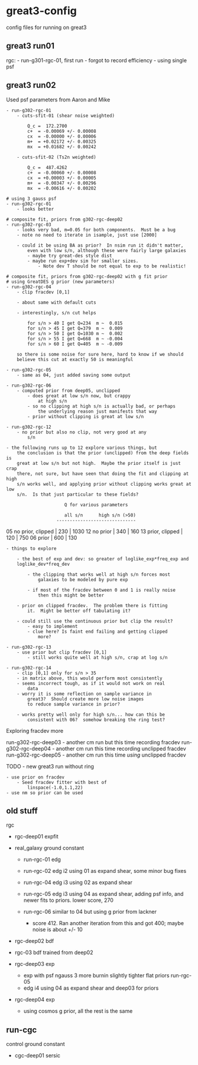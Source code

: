 great3-config
=============

config files for running on great3

great3 run01
------------

rgc:
    - run-g301-rgc-01,  first run
        - forgot to record efficiency
        - using single psf

great3 run02
------------

Used psf parameters from Aaron and Mike

    - run-g302-rgc-01
        - cuts-sfit-01 (shear noise weighted)

            Q_c =  172.2700
            c+  = -0.00069 +/- 0.00008
            cx  = -0.00000 +/- 0.00006
            m+  = +0.02172 +/- 0.00325
            mx  = +0.01682 +/- 0.00242

        - cuts-sfit-02 (Ts2n weighted)

            Q_c =  487.4262
            c+  = -0.00060 +/- 0.00008
            cx  = +0.00003 +/- 0.00005
            m+  = -0.00347 +/- 0.00296
            mx  = -0.00616 +/- 0.00202

    # using 3 gauss psf
    - run-g302-rgc-01
        - looks better

    # composite fit, priors from g302-rgc-deep02
    - run-g302-rgc-03
        - looks very bad, m=0.05 for both components.  Must be a bug
        - note no need to iterate in isample, just use [2000]

        - could it be using BA as prior?  In nsim run it didn't matter,
            even with low s/n, although these were fairly large galaxies
            - maybe try great-des style dist
            - maybe run exp+dev sim for smaller sizes.
                - Note dev T should be not equal to exp to be realistic!

    # composite fit, priors from g302-rgc-deep02 with g fit prior
    # using GreatDES g prior (new parameters)
    - run-g302-rgc-04
        - clip fracdev [0,1]

        - about same with default cuts

        - interestingly, s/n cut helps

            for s/n > 40 I get Q=234  m ~  0.015
            for s/n > 45 I get Q=379  m ~  0.009
            for s/n > 50 I get Q=1030 m ~  0.002
            for s/n > 55 I get Q=668  m ~ -0.004
            for s/n > 60 I get Q=405  m ~ -0.009

        so there is some noise for sure here, hard to know if we should
        believe this cut at exactly 50 is meaningful

    - run-g302-rgc-05
        - same as 04, just added saving some output

    - run-g302-rgc-06
        - computed prior from deep05, unclipped
            - does great at low s/n now, but crappy
                at high s/n
            - so no clipping at high s/n is actually bad, or perhaps
                the underlying reason just manifests that way
            - prior without clipping is great at low s/n

    - run-g302-rgc-12
        - no prior but also no clip, not very good at any
            s/n

    - the following runs up to 12 explore various things, but
        the conclusion is that the prior (unclipped) from the deep fields is
        great at low s/n but not high.  Maybe the prior itself is just crap
        there, not sure, but have seen that doing the fit and clipping at high
        s/n works well, and applying prior without clipping works great at low
        s/n.  Is that just particular to these fields?

                          Q for various parameters

                          all s/n      high s/n (>50)   
                       ------------------------------
05 no prior, clipped   |    230     |       1030
12         no prior    |    340     |        160
13   prior, clipped    |    120     |        750
06            prior    |    600     |        130

    - things to explore

        - the best of exp and dev: so greater of loglike_exp*freq_exp and
        loglike_dev*freq_dev

            - the clipping that works well at high s/n forces most
                galaxies to be modeled by pure exp

            - if most of the fracdev between 0 and 1 is really noise
                then this might be better

        - prior on clipped fracdev.  The problem there is fitting
            it.  Might be better off tabulating it?

        - could still use the continuous prior but clip the result?
            - easy to implement
            - clue here? Is faint end failing and getting clipped
                more?

    - run-g302-rgc-13
        - use prior but clip fracdev [0,1]
            - still works quite well at high s/n, crap at log s/n

    - run-g302-rgc-14
        - clip [0,1] only for s/n > 35
        - in matrix above, this would perform most consistently
        - seems incorrect tough, as if it would not work on real
            data
        - worry it is some reflection on sample variance in
            great3?  Should create more low noise images
            to reduce sample variance in prior?

        - works pretty well only for high s/n... how can this be
            consistent with 06?  somehow breaking the ring test?

Exploring fracdev more

run-g302-rgc-deep03
    - another cm run but this time recording fracdev
run-g302-rgc-deep04
    - another cm run this time recording unclipped fracdev
run-g302-rgc-deep05
    - another cm run this time *using* unclipped fracdev



TODO
    - new great3 run without ring

    - use prior on fracdev
        - Seed fracdev fitter with best of
            linspace(-1.0,1.1,22)
    - use nm so prior can be used

old stuff
---------
rgc

- rgc-deep01 expfit
- real\_galaxy ground constant
    - run-rgc-01 edg
    - run-rgc-02 edg i2 using 01 as expand shear, some minor bug fixes
    - run-rgc-04 edg i3 using 02 as expand shear

    - run-rgc-05 edg i3 using 04 as expand shear, adding psf info, and newer
      fits to priors.  lower score, 270

    - run-rgc-06 similar to 04 but using g prior from lackner
        - score 412.  Ran another iteration from this and got 400; maybe noise
        is about +/- 10

- rgc-deep02 bdf
- rgc-03 bdf trained from deep02

- rgc-deep03 exp
    * exp with psf ngauss 3 more burnin slightly tighter flat priors run-rgc-05
    * edg i4 using 04 as expand shear and deep03 for priors

- rgc-deep04 exp
    - using cosmos g prior, all the rest is the same

run-cgc
---------
control ground constant

- cgc-deep01 sersic
